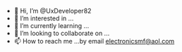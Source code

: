 - 👋 Hi, I’m @UxDeveloper82
- 👀 I’m interested in ...
- 🌱 I’m currently learning ...
- 💞️ I’m looking to collaborate on ...
- 📫 How to reach me ...by email electronicsmf@aol.com

<!---
UxDeveloper82/UxDeveloper82 is a ✨ special ✨ repository because its `README.md` (this file) appears on your GitHub profile.
You can click the Preview link to take a look at your changes.
--->
